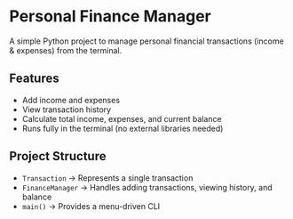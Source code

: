 # Personal Finance Manager

A simple Python project to manage personal financial transactions (income & expenses) from the terminal.

## Features
- Add income and expenses
- View transaction history
- Calculate total income, expenses, and current balance
- Runs fully in the terminal (no external libraries needed)

## Project Structure
- `Transaction` → Represents a single transaction  
- `FinanceManager` → Handles adding transactions, viewing history, and balance  
- `main()` → Provides a menu-driven CLI  

